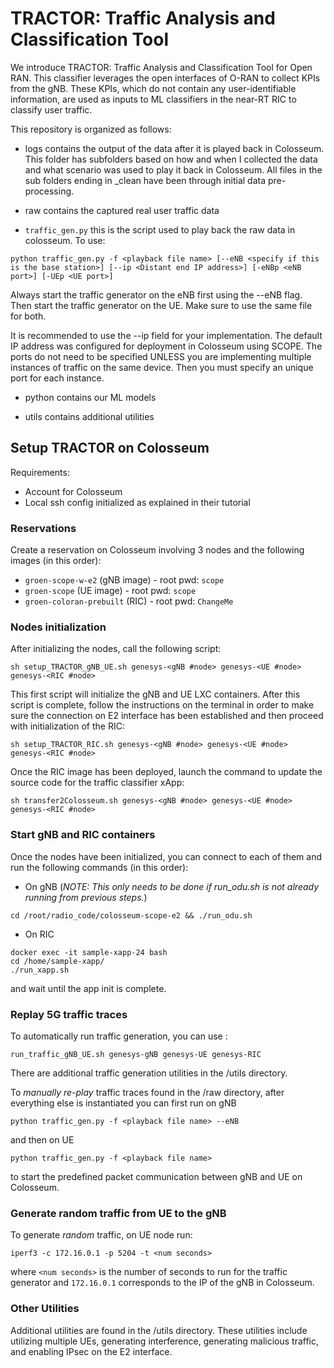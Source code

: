 # TRACTOR: Traffic Analysis and Classification Tool
We introduce TRACTOR: Traffic Analysis and Classification Tool for Open RAN. This classifier leverages the open interfaces of O-RAN to collect KPIs from the gNB. These KPIs, which do not contain any user-identifiable information, are used as inputs to ML classifiers in the near-RT RIC to classify user traffic.

This repository is organized as follows:

- logs contains the output of the data after it is played back in Colosseum. This folder has subfolders based on how and when I collected the data and what scenario was used to play it back in Colosseum. All files in the sub folders ending in _clean have been through initial data pre-processing.

- raw contains the captured real user traffic data 

- `traffic_gen.py` this is the script used to play back the raw data in colosseum.
To use: 
```
python traffic_gen.py -f <playback file name> [--eNB <specify if this is the base station>] [--ip <Distant end IP address>] [-eNBp <eNB port>] [-UEp <UE port>]
```

Always start the traffic generator on the eNB first using the --eNB flag.
Then start the traffic generator on the UE. Make sure to use the same file for both. 

It is recommended to use the --ip field for your implementation. The default IP address was configured for deployment in Colosseum using SCOPE. 
The ports do not need to be specified UNLESS you are implementing multiple instances of traffic on the same device. Then you must specify an unique port for each instance.

- python contains our ML models

- utils contains additional utilities

## Setup TRACTOR on Colosseum
Requirements: 
  - Account for Colosseum
  - Local ssh config initialized as explained in their tutorial

### Reservations
Create a reservation on Colosseum involving 3 nodes and the following images (in this order):
- `groen-scope-w-e2` (gNB image) - root pwd: `scope`
- `groen-scope` (UE image) - root pwd: `scope`
- `groen-coloran-prebuilt` (RIC) - root pwd: `ChangeMe`

### Nodes initialization
After initializing the nodes, call the following script:
```
sh setup_TRACTOR_gNB_UE.sh genesys-<gNB #node> genesys-<UE #node> genesys-<RIC #node>
```
This first script will initialize the gNB and UE LXC containers. After this script is complete, follow the instructions on the terminal in order to make sure the connection on E2 interface has been established and then proceed with initialization of the RIC:
```
sh setup_TRACTOR_RIC.sh genesys-<gNB #node> genesys-<UE #node> genesys-<RIC #node>
```
Once the RIC image has been deployed, launch the command to update the source code for the traffic classifier xApp:
```
sh transfer2Colosseum.sh genesys-<gNB #node> genesys-<UE #node> genesys-<RIC #node>
```
### Start gNB and RIC containers
Once the nodes have been initialized, you can connect to each of them and run the following commands (in this order):
- On gNB (*NOTE: This only needs to be done if run_odu.sh is not already running from previous steps.*)
```
cd /root/radio_code/colosseum-scope-e2 && ./run_odu.sh
```
- On RIC
```
docker exec -it sample-xapp-24 bash
cd /home/sample-xapp/
./run_xapp.sh
```
and wait until the app init is complete.

### Replay 5G traffic traces
To automatically run traffic generation, you can use :
```
run_traffic_gNB_UE.sh genesys-gNB genesys-UE genesys-RIC
```
There are additional traffic generation utilities in the /utils directory.

To *manually re-play* traffic traces found in the /raw directory, after everything else is instantiated you can first run on gNB
```
python traffic_gen.py -f <playback file name> --eNB 
```
and then on UE
```
python traffic_gen.py -f <playback file name>
```
to start the predefined packet communication between gNB and UE on Colosseum.

### Generate random traffic from UE to the gNB
To generate _random_ traffic, on UE node run:
```
iperf3 -c 172.16.0.1 -p 5204 -t <num seconds>
```
where `<num seconds>` is the number of seconds to run for the traffic generator and `172.16.0.1` corresponds to the IP of the gNB in Colosseum.

### Other Utilities 
Additional utilities are found in the /utils directory. These utilities include utilizing multiple UEs, generating interference, generating malicious traffic, and enabling IPsec on the E2 interface.

